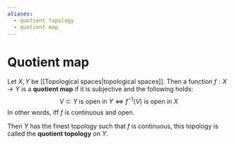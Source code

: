 ```yaml
---
aliases:
  - quotient topology
  - quotient map
---
```


# Quotient map

 Let $X, Y$ be [[Topological spaces|topological spaces]]. Then a function $f: X \to Y$ is a **quotient map** if it is subjective and the following holds:
$$V\subset Y \text{ is open in } Y \iff f^{-1}(V)\text{ is open in } X$$
In other words, iff $f$ is continuous and open.

Then $Y$ has the finest topology such that $f$ is continuous, this topology is called the **quotient topology** on $Y$.